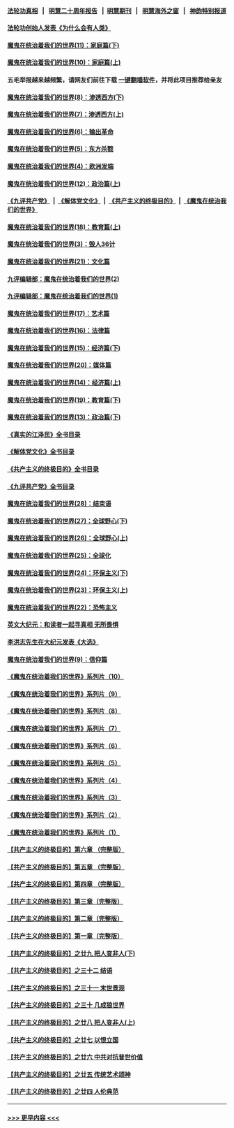 #### [法轮功真相](https://github.com/gfw-breaker/truth/blob/master/README.md?t=0) &nbsp;&nbsp;|&nbsp;&nbsp; [明慧二十周年报告](https://github.com/gfw-breaker/mh-reports/blob/master/README.md?t=0) &nbsp;&nbsp;|&nbsp;&nbsp;[明慧期刊](https://github.com/gfw-breaker/mh-qikan) &nbsp;&nbsp;|&nbsp;&nbsp; [明慧海外之窗](https://github.com/gfw-breaker/mh-news/blob/master/README.md?t=0) &nbsp;&nbsp;|&nbsp;&nbsp; [神韵特别报道](https://github.com/gfw-breaker/mh-news/blob/master/shenyun.md?t=0)
#### [法轮功创始人发表《为什么会有人类》](../pages/nsc422/n13912117.md?t=04060943) 
#### [魔鬼在统治着我们的世界(11)：家庭篇(下)](../pages/nsc422/n10440961.md?t=04060943) 
#### [魔鬼在统治着我们的世界(10)：家庭篇(上)](../pages/nsc422/n10435448.md?t=04060943) 
#### 五毛举报越来越频繁，请网友们前往下载 [一键翻墙软件](https://github.com/gfw-breaker/ssr-accounts)，并将此项目推荐给亲友
#### [魔鬼在统治着我们的世界(8)：渗透西方(下)](../pages/nsc422/n10429603.md?t=04060943) 
#### [魔鬼在统治着我们的世界(7)：渗透西方(上)](../pages/nsc422/n10426013.md?t=04060943) 
#### [魔鬼在统治着我们的世界(6)：输出革命](../pages/nsc422/n10421536.md?t=04060943) 
#### [魔鬼在统治着我们的世界(5)：东方杀戮](../pages/nsc422/n10417707.md?t=04060943) 
#### [魔鬼在统治着我们的世界(4)：欧洲发端](../pages/nsc422/n10414890.md?t=04060943) 
#### [魔鬼在统治着我们的世界(12)：政治篇(上)](../pages/nsc422/n10444576.md?t=04060943) 
#### [《九评共产党》](https://github.com/begood0513/9ping.md/blob/master/README.md) &nbsp;|&nbsp; [《解体党文化》](../../../../jtdwh.md/blob/master/README.md)  &nbsp;|&nbsp; [《共产主义的终极目的》](../../../../gczydzjmd.md/blob/master/README.md) &nbsp;|&nbsp; [《魔鬼在统治我们的世界》](../../../../mgztzwmdsj.md/blob/master/README.md) 
#### [魔鬼在统治着我们的世界(18)：教育篇(上)](../pages/nsc422/n10526970.md?t=04060943) 
#### [魔鬼在统治着我们的世界(3)：毁人36计](../pages/nsc422/n10411583.md?t=04060943) 
#### [魔鬼在统治着我们的世界(21)：文化篇](../pages/nsc422/n10597706.md?t=04060943) 
#### [九评编辑部：魔鬼在统治着我们的世界(2)](../pages/nsc422/n10410036.md?t=04060943) 
#### [九评编辑部：魔鬼在统治着我们的世界(1)](../pages/nsc422/n10406825.md?t=04060943) 
#### [魔鬼在统治着我们的世界(17)：艺术篇](../pages/nsc422/n10499093.md?t=04060943) 
#### [魔鬼在统治着我们的世界(16)：法律篇](../pages/nsc422/n10485969.md?t=04060943) 
#### [魔鬼在统治着我们的世界(15)：经济篇(下)](../pages/nsc422/n10469975.md?t=04060943) 
#### [魔鬼在统治着我们的世界(20)：媒体篇](../pages/nsc422/n10586579.md?t=04060943) 
#### [魔鬼在统治着我们的世界(14)：经济篇(上)](../pages/nsc422/n10457370.md?t=04060943) 
#### [魔鬼在统治着我们的世界(19)：教育篇(下)](../pages/nsc422/n10564808.md?t=04060943) 
#### [魔鬼在统治着我们的世界(13)：政治篇(下)](../pages/nsc422/n10448270.md?t=04060943) 
#### [《真实的江泽民》全书目录](../pages/nsc422/n13721399.md?t=04060943) 
#### [《解体党文化》全书目录](../pages/nsc422/n13721157.md?t=04060943) 
#### [《共产主义的终极目的》全书目录](../pages/nsc422/n13721048.md?t=04060943) 
#### [《九评共产党》全书目录](../pages/nsc422/n13708085.md?t=04060943) 
#### [魔鬼在统治着我们的世界(28)：结束语](../pages/nsc422/n10936246.md?t=04060943) 
#### [魔鬼在统治着我们的世界(27)：全球野心(下)](../pages/nsc422/n10928319.md?t=04060943) 
#### [魔鬼在统治着我们的世界(26)：全球野心(上)](../pages/nsc422/n10900318.md?t=04060943) 
#### [魔鬼在统治着我们的世界(25)：全球化](../pages/nsc422/n10788205.md?t=04060943) 
#### [魔鬼在统治着我们的世界(24)：环保主义(下)](../pages/nsc422/n10695307.md?t=04060943) 
#### [魔鬼在统治着我们的世界(23)：环保主义(上)](../pages/nsc422/n10688613.md?t=04060943) 
#### [魔鬼在统治着我们的世界(22)：恐怖主义](../pages/nsc422/n10614727.md?t=04060943) 
#### [英文大纪元：和读者一起寻真相 无所畏惧](../pages/nsc422/n12542027.md?t=04060943) 
#### [李洪志先生在大纪元发表《大选》](../pages/nsc422/n12534746.md?t=04060943) 
#### [魔鬼在统治着我们的世界(9)：信仰篇](../pages/nsc422/n10432159.md?t=04060943) 
#### [《魔鬼在统治着我们的世界》系列片（10）](../pages/nsc422/n12292670.md?t=04060943) 
#### [《魔鬼在统治着我们的世界》系列片（9）](../pages/nsc422/n12290859.md?t=04060943) 
#### [《魔鬼在统治着我们的世界》系列片（8）](../pages/nsc422/n12287445.md?t=04060943) 
#### [《魔鬼在统治着我们的世界》系列片（7）](../pages/nsc422/n12283425.md?t=04060943) 
#### [《魔鬼在统治着我们的世界》系列片（6）](../pages/nsc422/n12282314.md?t=04060943) 
#### [《魔鬼在统治着我们的世界》系列片（5）](../pages/nsc422/n12281419.md?t=04060943) 
#### [《魔鬼在统治着我们的世界》系列片（4）](../pages/nsc422/n12274024.md?t=04060943) 
#### [《魔鬼在统治着我们的世界》系列片（3）](../pages/nsc422/n12271322.md?t=04060943) 
#### [《魔鬼在统治着我们的世界》系列片（2）](../pages/nsc422/n12269049.md?t=04060943) 
#### [《魔鬼在统治着我们的世界》系列片（1）](../pages/nsc422/n12267575.md?t=04060943) 
#### [【共产主义的终极目的】第六章 （完整版）](../pages/nsc422/n11428913.md?t=04060943) 
#### [【共产主义的终极目的】第五章 （完整版）](../pages/nsc422/n11428912.md?t=04060943) 
#### [【共产主义的终极目的】第四章 （完整版）](../pages/nsc422/n11428907.md?t=04060943) 
#### [【共产主义的终极目的】第三章（完整版）](../pages/nsc422/n11428848.md?t=04060943) 
#### [【共产主义的终极目的】第二章（完整版）](../pages/nsc422/n11428831.md?t=04060943) 
#### [【共产主义的终极目的】第一章（完整版）](../pages/nsc422/n11417651.md?t=04060943) 
#### [【共产主义的终极目的】之廿九 把人变非人(下)](../pages/nsc422/n11344140.md?t=04060943) 
#### [【共产主义的终极目的】之三十二 结语](../pages/nsc422/n11360535.md?t=04060943) 
#### [【共产主义的终极目的】之三十一 末世景观](../pages/nsc422/n11351129.md?t=04060943) 
#### [【共产主义的终极目的】之三十 几成狼世界](../pages/nsc422/n11348280.md?t=04060943) 
#### [【共产主义的终极目的】之廿八 把人变非人(上)](../pages/nsc422/n11340492.md?t=04060943) 
#### [【共产主义的终极目的】之廿七 以恨立国](../pages/nsc422/n11336944.md?t=04060943) 
#### [【共产主义的终极目的】之廿六 中共对抗普世价值](../pages/nsc422/n11324785.md?t=04060943) 
#### [【共产主义的终极目的】之廿五 传统艺术颂神](../pages/nsc422/n11296396.md?t=04060943) 
#### [【共产主义的终极目的】之廿四 人伦典范](../pages/nsc422/n11296397.md?t=04060943) 

----
#### [ >>> 更早内容 <<< ](../indexes/nsc422-earlier.md)
